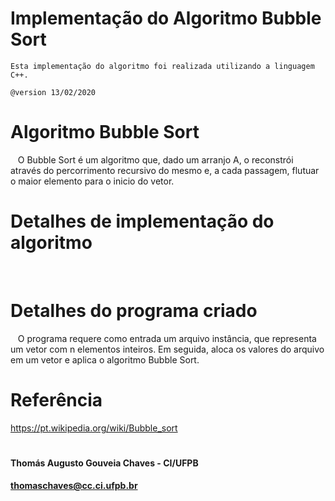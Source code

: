 # Implementação do Algoritmo Bubble Sort
    Esta implementação do algoritmo foi realizada utilizando a linguagem C++.

    @version 13/02/2020
        
# Algoritmo Bubble Sort
   O Bubble Sort é um algoritmo que, dado um arranjo A, o reconstrói através do percorrimento recursivo do mesmo e, a cada passagem, flutuar o maior elemento para o inicio do vetor.
   
# Detalhes de implementação do algoritmo
   

# Detalhes do programa criado
   O programa requere como entrada um arquivo instância, que representa um vetor com n elementos inteiros. Em seguida, aloca os valores do arquivo em um vetor e aplica o algoritmo Bubble Sort.
   
# Referência
https://pt.wikipedia.org/wiki/Bubble_sort


#   
#### Thomás Augusto Gouveia Chaves - CI/UFPB
#### thomaschaves@cc.ci.ufpb.br

